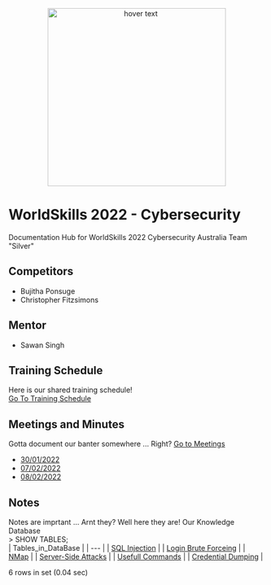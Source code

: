 <p align="center">
  <img src="https://www.worldskills.org.au/wp-content/uploads/2021/04/Cyber-1.png" width="350" title="hover text">
</p>

# WorldSkills 2022 - Cybersecurity
Documentation Hub for WorldSkills 2022 Cybersecurity Australia Team "Silver"

## Competitors
- Bujitha Ponsuge
- Christopher Fitzsimons
## Mentor
- Sawan Singh

## Training Schedule
Here is our shared training schedule!  
[Go To Training Schedule](https://github.com/ChristopherFitzsimons/WorldSkills2022Cybersecurity/tree/main/Training)

## Meetings and Minutes
Gotta document our banter somewhere ... Right?
[Go to Meetings](https://github.com/ChristopherFitzsimons/WorldSkills2022Cybersecurity/tree/main/Meetings)
- [30/01/2022](https://github.com/ChristopherFitzsimons/WorldSkills2022Cybersecurity/tree/main/Meetings/22-01-30.md)
- [07/02/2022](https://github.com/ChristopherFitzsimons/WorldSkills2022Cybersecurity/tree/main/Meetings/22-02-07.md)
- [08/02/2022](https://github.com/ChristopherFitzsimons/WorldSkills2022Cybersecurity/tree/main/Meetings/22-02-08.md)

## Notes
Notes are imprtant ... Arnt they? Well here they are! Our Knowledge Database  
\> SHOW TABLES;  
| Tables_in_DataBase |
| --- |
| [SQL Injection](https://github.com/ChristopherFitzsimons/WorldSkills2022Cybersecurity/blob/main/Notes/SQL%20Injection/) |
| [Login Brute Forceing](https://github.com/ChristopherFitzsimons/WorldSkills2022Cybersecurity/tree/main/Notes/Login%20Brute%20Forcing) |
| [NMap](https://github.com/ChristopherFitzsimons/WorldSkills2022Cybersecurity/tree/main/Notes/NMap) |
| [Server-Side Attacks](https://github.com/ChristopherFitzsimons/WorldSkills2022Cybersecurity/blob/main/Notes/Server-Side%20Attacks/) |
| [Usefull Commands](https://github.com/ChristopherFitzsimons/WorldSkills2022Cybersecurity/blob/main/Notes/Usefull%20Commands.md) |
| [Credential Dumping](https://github.com/ChristopherFitzsimons/WorldSkills2022Cybersecurity/blob/main/Notes/Cred%20Dumping.md) |

6 rows in set (0.04 sec)  
